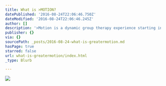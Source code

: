 ```yaml
---
title: What is >MOTION?
datePublished: '2016-08-24T22:06:46.750Z'
dateModified: '2016-08-24T22:06:46.245Z'
author: []
description: '>Motion is a dynamic group therapy experience starting in London in 2017'
publisher: {}
via: {}
sourcePath: _posts/2016-08-24-what-is-greatermotion.md
hasPage: true
starred: false
url: what-is-greatermotion/index.html
_type: Blurb

---
```

![](https://the-grid-user-content.s3-us-west-2.amazonaws.com/3484bfd8-b386-480e-8d97-ac87b7e6d152.jpg)